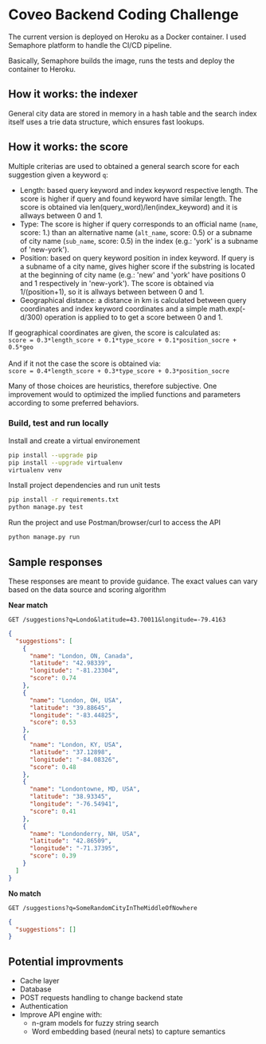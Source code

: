 # Coveo Backend Coding Challenge

The current version is deployed on Heroku as a Docker container. I used Semaphore platform to handle the CI/CD pipeline.

Basically, Semaphore builds the image, runs the tests and deploy the container to Heroku.
 
## How it works: the indexer

General city data are stored in memory in a hash table and the search index itself uses a trie data structure, which ensures fast lookups.

## How it works: the score

Multiple criterias are used to obtained a general search score for each suggestion given a keyword `q`:
* Length: based query keyword and index keyword respective length. The score is higher if query and found keyword have similar length. The score is obtained via len(query_word)/len(index_keyword) and it is allways between 0 and 1.
* Type: The score is higher if query corresponds to
    an official name (`name`, score: 1.) than an alternative name (`alt_name`, score: 0.5) or a
    subname of city name (`sub_name`, score: 0.5) in the index (e.g.: 'york' is a subname of 'new-york').
* Position: based on query keyword position in index keyword. If query is a subname of a city name, 
    gives higher score if the substring is located at the beginning of city 
    name (e.g.: 'new' and 'york' have positions 0 and 1 respectively 
    in 'new-york'). The score is obtained via 1/(position+1), so it is allways between between 0 and 1.
* Geographical distance: a distance in km is calculated between query coordinates and index keyword coordinates and a simple math.exp(-d/300) operation is applied to to get a score between 0 and 1.

If geographical coordinates are given, the score is calculated as:<br />
`score = 0.3*length_score + 0.1*type_score + 0.1*position_socre + 0.5*geo`<br /><br />
And if it not the case the score is obtained via:<br />
`score = 0.4*length_score + 0.3*type_score + 0.3*position_socre`

Many of those choices are heuristics, therefore subjective. One improvement would to optimized the implied functions and parameters according to some preferred behaviors.

### Build, test and run locally
Install and create a virtual environement
```bash
pip install --upgrade pip
pip install --upgrade virtualenv
virtualenv venv
```

Install project dependencies and run unit tests
```bash
pip install -r requirements.txt
python manage.py test
```
Run the project and use Postman/browser/curl to access the API
```bash
python manage.py run 
```

## Sample responses

These responses are meant to provide guidance. The exact values can vary based on the data source and scoring algorithm

**Near match**

    GET /suggestions?q=Londo&latitude=43.70011&longitude=-79.4163

```json
{
  "suggestions": [
    {
      "name": "London, ON, Canada",
      "latitude": "42.98339",
      "longitude": "-81.23304",
      "score": 0.74
    },
    {
      "name": "London, OH, USA",
      "latitude": "39.88645",
      "longitude": "-83.44825",
      "score": 0.53
    },
    {
      "name": "London, KY, USA",
      "latitude": "37.12898",
      "longitude": "-84.08326",
      "score": 0.48
    },
    {
      "name": "Londontowne, MD, USA",
      "latitude": "38.93345",
      "longitude": "-76.54941",
      "score": 0.41
    },
    {
      "name": "Londonderry, NH, USA",
      "latitude": "42.86509",
      "longitude": "-71.37395",
      "score": 0.39
    }
  ]
}
```

**No match**

    GET /suggestions?q=SomeRandomCityInTheMiddleOfNowhere

```json
{
  "suggestions": []
}
```

## Potential improvments

* Cache layer
* Database
* POST requests handling to change backend state
* Authentication
* Improve API engine with:
	* n-gram models for fuzzy string search
	* Word embedding based (neural nets) to capture semantics